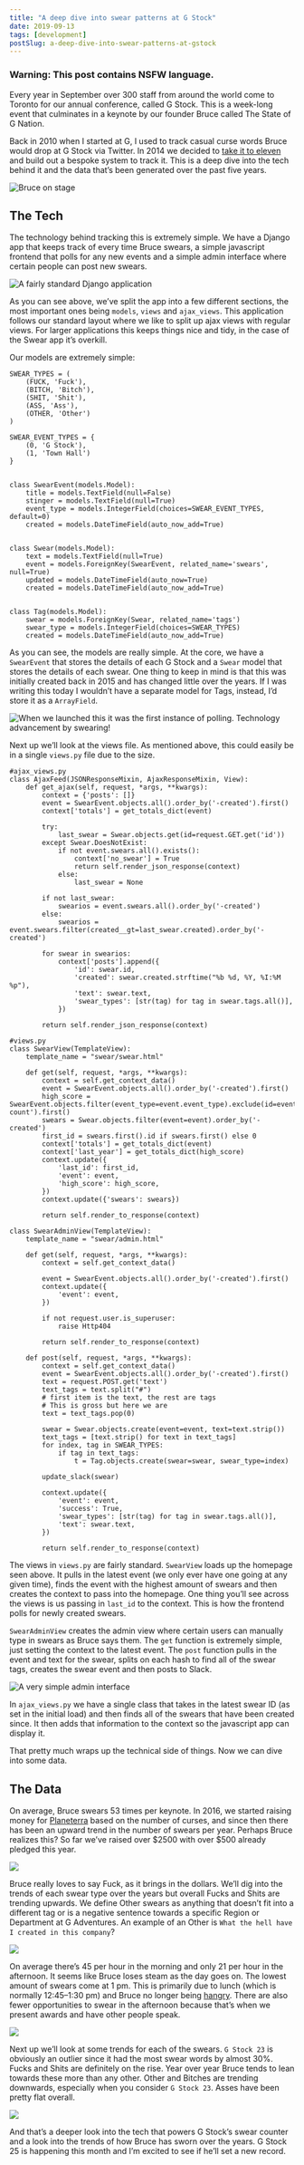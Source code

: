 ```yaml
---
title: "A deep dive into swear patterns at G Stock"
date: 2019-09-13
tags: [development]
postSlug: a-deep-dive-into-swear-patterns-at-gstock
---
```


### Warning: This post contains NSFW language.

Every year in September over 300 staff from around the world come to Toronto for our annual conference, called G Stock. This is a week-long event that culminates in a keynote by our founder Bruce called The State of G Nation.

Back in 2010 when I started at G, I used to track casual curse words Bruce would drop at G Stock via Twitter. In 2014 we decided to [take it to eleven](https://www.youtube.com/watch?v=KOO5S4vxi0o) and build out a bespoke system to track it. This is a deep dive into the tech behind it and the data that’s been generated over the past five years.

![Bruce on stage](./bruce.jpeg)

## The Tech
The technology behind tracking this is extremely simple. We have a Django app that keeps track of every time Bruce swears, a simple javascript frontend that polls for any new events and a simple admin interface where certain people can post new swears.

![A fairly standard Django application](./django-app.png)

As you can see above, we’ve split the app into a few different sections, the most important ones being `models`, `views` and `ajax_views`. This application follows our standard layout where we like to split up ajax views with regular views. For larger applications this keeps things nice and tidy, in the case of the Swear app it’s overkill.

Our models are extremely simple:
```
SWEAR_TYPES = (
    (FUCK, 'Fuck'),
    (BITCH, 'Bitch'),
    (SHIT, 'Shit'),
    (ASS, 'Ass'),
    (OTHER, 'Other')
)

SWEAR_EVENT_TYPES = {
    (0, 'G Stock'),
    (1, 'Town Hall')
}


class SwearEvent(models.Model):
    title = models.TextField(null=False)
    stinger = models.TextField(null=True)
    event_type = models.IntegerField(choices=SWEAR_EVENT_TYPES, default=0)
    created = models.DateTimeField(auto_now_add=True)


class Swear(models.Model):
    text = models.TextField(null=True)
    event = models.ForeignKey(SwearEvent, related_name='swears', null=True)
    updated = models.DateTimeField(auto_now=True)
    created = models.DateTimeField(auto_now_add=True)


class Tag(models.Model):
    swear = models.ForeignKey(Swear, related_name='tags')
    swear_type = models.IntegerField(choices=SWEAR_TYPES)
    created = models.DateTimeField(auto_now_add=True)
```

As you can see, the models are really simple. At the core, we have a `SwearEvent` that stores the details of each G Stock and a `Swear` model that stores the details of each swear. One thing to keep in mind is that this was initially created back in 2015 and has changed little over the years. If I was writing this today I wouldn’t have a separate model for Tags, instead, I’d store it as a `ArrayField`.


![When we launched this it was the first instance of polling. Technology advancement by swearing!](./homepage.png)

Next up we’ll look at the views file. As mentioned above, this could easily be in a single `views.py` file due to the size.

```
#ajax_views.py
class AjaxFeed(JSONResponseMixin, AjaxResponseMixin, View):
    def get_ajax(self, request, *args, **kwargs):
        context = {'posts': []}
        event = SwearEvent.objects.all().order_by('-created').first()
        context['totals'] = get_totals_dict(event)
        
        try:
            last_swear = Swear.objects.get(id=request.GET.get('id'))
        except Swear.DoesNotExist:
            if not event.swears.all().exists():
                context['no_swear'] = True
                return self.render_json_response(context)
            else:
                last_swear = None
        
        if not last_swear:
            swearios = event.swears.all().order_by('-created')
        else:
            swearios = event.swears.filter(created__gt=last_swear.created).order_by('-created')

        for swear in swearios:
            context['posts'].append({
                'id': swear.id,
                'created': swear.created.strftime("%b %d, %Y, %I:%M %p"),
                'text': swear.text,
                'swear_types': [str(tag) for tag in swear.tags.all()],
            })

        return self.render_json_response(context)

#views.py
class SwearView(TemplateView):
    template_name = "swear/swear.html"

    def get(self, request, *args, **kwargs):
        context = self.get_context_data()
        event = SwearEvent.objects.all().order_by('-created').first()
        high_score = SwearEvent.objects.filter(event_type=event.event_type).exclude(id=event.id).annotate(count=Count('swears__tags')).order_by('-count').first()
        swears = Swear.objects.filter(event=event).order_by('-created')
        first_id = swears.first().id if swears.first() else 0
        context['totals'] = get_totals_dict(event)
        context['last_year'] = get_totals_dict(high_score)
        context.update({
            'last_id': first_id,
            'event': event,
            'high_score': high_score,
        })
        context.update({'swears': swears})

        return self.render_to_response(context)

class SwearAdminView(TemplateView):
    template_name = "swear/admin.html"

    def get(self, request, *args, **kwargs):
        context = self.get_context_data()

        event = SwearEvent.objects.all().order_by('-created').first()
        context.update({
            'event': event,
        })

        if not request.user.is_superuser:
            raise Http404

        return self.render_to_response(context)

    def post(self, request, *args, **kwargs):
        context = self.get_context_data()
        event = SwearEvent.objects.all().order_by('-created').first()
        text = request.POST.get('text')
        text_tags = text.split("#")
        # first item is the text, the rest are tags
        # This is gross but here we are
        text = text_tags.pop(0)

        swear = Swear.objects.create(event=event, text=text.strip())
        text_tags = [text.strip() for text in text_tags]
        for index, tag in SWEAR_TYPES:
            if tag in text_tags:
                t = Tag.objects.create(swear=swear, swear_type=index)

        update_slack(swear)

        context.update({
            'event': event,
            'success': True,
            'swear_types': [str(tag) for tag in swear.tags.all()],
            'text': swear.text,
        })

        return self.render_to_response(context)
```
The views in `views.py` are fairly standard. `SwearView` loads up the homepage seen above. It pulls in the latest event (we only ever have one going at any given time), finds the event with the highest amount of swears and then creates the context to pass into the homepage. One thing you’ll see across the views is us passing in `last_id` to the context. This is how the frontend polls for newly created swears.

`SwearAdminView` creates the admin view where certain users can manually type in swears as Bruce says them. The `get` function is extremely simple, just setting the context to the latest event. The `post` function pulls in the event and text for the swear, splits on each hash to find all of the swear tags, creates the swear event and then posts to Slack.

![A very simple admin interface](./swear-admin.png)

In `ajax_views.py` we have a single class that takes in the latest swear ID (as set in the initial load) and then finds all of the swears that have been created since. It then adds that information to the context so the javascript app can display it.

That pretty much wraps up the technical side of things. Now we can dive into some data.

## The Data
On average, Bruce swears 53 times per keynote. In 2016, we started raising money for [Planeterra](https://planeterra.org/) based on the number of curses, and since then there has been an upward trend in the number of swears per year. Perhaps Bruce realizes this? So far we’ve raised over $2500 with over $500 already pledged this year.

![](./per-year.png)

Bruce really loves to say Fuck, as it brings in the dollars. We’ll dig into the trends of each swear type over the years but overall Fucks and Shits are trending upwards. We define Other swears as anything that doesn’t fit into a different tag or is a negative sentence towards a specific Region or Department at G Adventures. An example of an Other is `What the hell have I created in this company`?

![](./per-tag.png)

On average there’s 45 per hour in the morning and only 21 per hour in the afternoon. It seems like Bruce loses steam as the day goes on. The lowest amount of swears come at 1 pm. This is primarily due to lunch (which is normally 12:45–1:30 pm) and Bruce no longer being [hangry](https://www.merriam-webster.com/dictionary/hangry). There are also fewer opportunities to swear in the afternoon because that’s when we present awards and have other people speak.

![](./per-hour.png)

Next up we’ll look at some trends for each of the swears. `G Stock 23` is obviously an outlier since it had the most swear words by almost 30%. Fucks and Shits are definitely on the rise. Year over year Bruce tends to lean towards these more than any other. Other and Bitches are trending downwards, especially when you consider `G Stock 23`. Asses have been pretty flat overall.

![](./total.png)

And that’s a deeper look into the tech that powers G Stock’s swear counter and a look into the trends of how Bruce has sworn over the years. G Stock 25 is happening this month and I’m excited to see if he’ll set a new record.